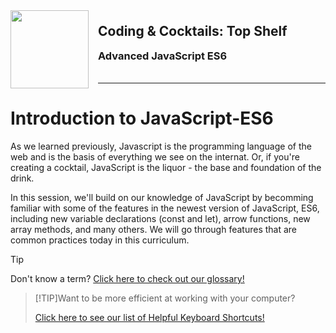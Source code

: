 <div>
    <img src="images/logo.png" style="float: left; margin: 0px 15px 15px 0px; height:125px;">
    <h2 style="display:inline-block;margin-top:1em;">Coding &amp; Cocktails: Top Shelf</h2>
    <h3 style="margin-top:0;margin-bottom:2em;">Advanced JavaScript ES6</h3>
</div>
<hr>

# Introduction to JavaScript-ES6

As we learned previously, Javascript is the programming language of the web and is the basis of everything we see on the internat.  Or, if you're creating a cocktail, JavaScript is the liquor - the base and foundation of the drink.  

In this session, we'll build on our knowledge of JavaScript by becomming familiar with some of the features in the newest version of JavaScript, ES6, including new variable declarations (const and let), arrow functions, new array methods, and many others. We will go through features that are common practices today in this curriculum. 


> [!TIP]
> Don't know a term? [Click here to check out our glossary!](http://bit.ly/CnCgloss)

> [!TIP]Want to be more efficient at working with your computer?
>
> [Click here to see our list of Helpful Keyboard Shortcuts!](/css/references/)
